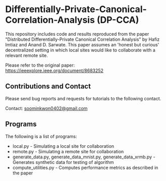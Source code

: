 # Differentially-Private-Canonical-Correlation-Analysis (DP-CCA)

This repository includes code and results reproduced from the paper  "Distributed Differentially-Private Canonical Correlation Analysis" by Hafiz Imtiaz and Anand D. Sarwate. This paper assumes an 'honest but curious' decentralized setting in which local sites would like to collaborate with a relevant remote site. 

Please refer to the original paper: https://ieeexplore.ieee.org/document/8683252

## Contributions and Contact
Please send bug reports and requests for tutorials to the following contact.

Contact: soominkwon0402@gmail.com

## Programs
The following is a list of programs:

* local.py - Simulating a local site for collaboration
* remote.py - Simulating a remote site for collaboration
* generate_data.py, generate_data_mnist.py, generate_data_xrmb.py - Generates synthetic data for testing of algorithm
* compute_utilities.py - Computes performance metrics as described in the paper

